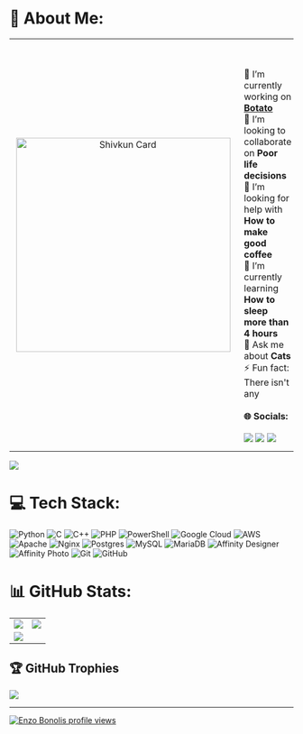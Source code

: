 # 💫 About Me:
<table width="100%" cellspacing="0" cellpadding="8">
  <tr>
    <td width="400" align="center" valign="center" style="padding: 12px;">
      <a href="https://shivkun.link/" target="_blank">
        <img src="https://4jvunv3uhj.ufs.sh/f/j3njteUqvFKuslHgomfPfDA2uapGNHVQZ4iKgvqMSBzletj8" alt="Shivkun Card" height="380"/>
      </a>
    </td>
    <td valign="center" style="padding: 12px;">
      <br><br>
      🔭 I’m currently working on <a href="https://github.com/shivkun/botato"><b>Botato</b></a><br>
      👯 I’m looking to collaborate on <b>Poor life decisions</b><br>
      🤝 I’m looking for help with <b>How to make good coffee</b><br>
      🌱 I’m currently learning <b>How to sleep more than 4 hours</b><br>
      💬 Ask me about <b>Cats</b><br>
      ⚡ Fun fact: There isn't any<br><br>
      <b>🌐 Socials:</b><br><br>
      <a href="https://twitch.tv/shivvkun"><img src="https://img.shields.io/badge/Twitch-%239146FF.svg?logo=Twitch&logoColor=white" /></a>
      <a href="https://x.com/shivkun"><img src="https://img.shields.io/badge/X-black.svg?logo=X&logoColor=white" /></a>
      <a href="mailto:shiv@zerobytes.fr"><img src="https://img.shields.io/badge/Email-D14836?logo=gmail&logoColor=white" /></a>
    </td>
  </tr>
</table>

![](https://quotes-github-readme.vercel.app/api?type=horizontal&theme=dark)

# 💻 Tech Stack:
![Python](https://img.shields.io/badge/python-3670A0?style=for-the-badge&logo=python&logoColor=ffdd54) ![C](https://img.shields.io/badge/c-%2300599C.svg?style=for-the-badge&logo=c&logoColor=white) ![C++](https://img.shields.io/badge/c++-%2300599C.svg?style=for-the-badge&logo=c%2B%2B&logoColor=white) ![PHP](https://img.shields.io/badge/php-%23777BB4.svg?style=for-the-badge&logo=php&logoColor=white) ![PowerShell](https://img.shields.io/badge/PowerShell-%235391FE.svg?style=for-the-badge&logo=powershell&logoColor=white) ![Google Cloud](https://img.shields.io/badge/GoogleCloud-%234285F4.svg?style=for-the-badge&logo=google-cloud&logoColor=white) ![AWS](https://img.shields.io/badge/AWS-%23FF9900.svg?style=for-the-badge&logo=amazon-aws&logoColor=white) ![Apache](https://img.shields.io/badge/apache-%23D42029.svg?style=for-the-badge&logo=apache&logoColor=white) ![Nginx](https://img.shields.io/badge/nginx-%23009639.svg?style=for-the-badge&logo=nginx&logoColor=white) ![Postgres](https://img.shields.io/badge/postgres-%23316192.svg?style=for-the-badge&logo=postgresql&logoColor=white) ![MySQL](https://img.shields.io/badge/mysql-4479A1.svg?style=for-the-badge&logo=mysql&logoColor=white) ![MariaDB](https://img.shields.io/badge/MariaDB-003545?style=for-the-badge&logo=mariadb&logoColor=white) ![Affinity Designer](https://img.shields.io/badge/affinity%20desginer-%231B72BE.svg?style=for-the-badge&logo=affinity-designer&logoColor=white) ![Affinity Photo](https://img.shields.io/badge/affinityphoto-%237E4DD2.svg?style=for-the-badge&logo=affinity-photo&logoColor=white) ![Git](https://img.shields.io/badge/git-%23F05033.svg?style=for-the-badge&logo=git&logoColor=white) ![GitHub](https://img.shields.io/badge/github-%23121011.svg?style=for-the-badge&logo=github&logoColor=white)

# 📊 GitHub Stats:
<table>
  <tr>
    <td>
      <img src="https://github-readme-stats.vercel.app/api?username=shivkun&theme=dark&hide_border=false&include_all_commits=true&count_private=false" />
    </td>
    <td>
      <img src="https://nirzak-streak-stats.vercel.app/?user=shivkun&theme=dark&hide_border=false" />
    </td>
  </tr>
  <tr>
    <td colspan="2">
      <img src="https://github-readme-stats.vercel.app/api/top-langs/?username=shivkun&theme=dark&hide_border=false&include_all_commits=true&count_private=false&layout=compact" />
    </td>
  </tr>
</table>

## 🏆 GitHub Trophies
![](https://github-profile-trophy.vercel.app/?username=shivkun&theme=radical&no-frame=false&no-bg=true&margin-w=4)

---
[![Enzo Bonolis profile views](https://u8views.com/api/v1/github/profiles/104458119/views/day-week-month-total-count.svg)](https://u8views.com/github/shivkun)
